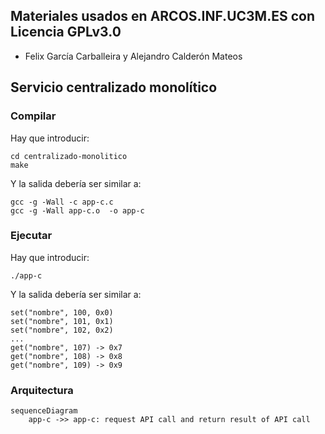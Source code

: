 ## Materiales usados en ARCOS.INF.UC3M.ES con Licencia GPLv3.0
  * Felix García Carballeira y Alejandro Calderón Mateos

## Servicio centralizado monolítico

### Compilar

Hay que introducir:
```
cd centralizado-monolitico
make
```

Y la salida debería ser similar a:
```
gcc -g -Wall -c app-c.c
gcc -g -Wall app-c.o  -o app-c
```

### Ejecutar 

Hay que introducir:
```
./app-c
```

Y la salida debería ser similar a:
```
set("nombre", 100, 0x0)
set("nombre", 101, 0x1)
set("nombre", 102, 0x2)
...
get("nombre", 107) -> 0x7
get("nombre", 108) -> 0x8
get("nombre", 109) -> 0x9
```

### Arquitectura

```mermaid
sequenceDiagram
    app-c ->> app-c: request API call and return result of API call
```

